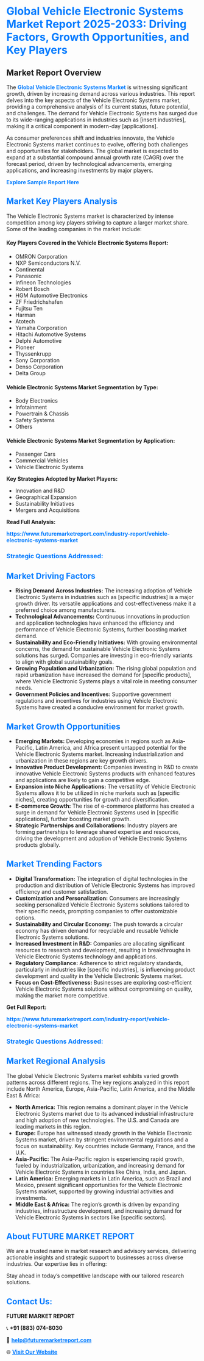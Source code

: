 <h1 style="color: #007BFF;">Global Vehicle Electronic Systems Market Report 2025-2033: Driving Factors, Growth Opportunities, and Key Players</h1>

<section id="overview">
<h2>Market Report Overview</h2>
<p>The <a href="https://www.futuremarketreport.com/industry-report/vehicle-electronic-systems-market" style="color: #007BFF; text-decoration: none;"><strong>Global Vehicle Electronic Systems Market</strong></a> is witnessing significant growth, driven by increasing demand across various industries. This report delves into the key aspects of the Vehicle Electronic Systems market, providing a comprehensive analysis of its current status, future potential, and challenges. The demand for Vehicle Electronic Systems has surged due to its wide-ranging applications in industries such as [insert industries], making it a critical component in modern-day [applications].</p>
<p>As consumer preferences shift and industries innovate, the Vehicle Electronic Systems market continues to evolve, offering both challenges and opportunities for stakeholders. The global market is expected to expand at a substantial compound annual growth rate (CAGR) over the forecast period, driven by technological advancements, emerging applications, and increasing investments by major players.</p>
</section>

<section id="overview">
<p><a href="https://www.futuremarketreport.com/request-sample/reportId=125899" style="color: #007BFF; text-decoration: none;"><strong>Explore Sample Report Here</strong></a></p>
</section>

<section id="key-players">
<h2 style="color: #007BFF;">Market Key Players Analysis</h2>
<p>The Vehicle Electronic Systems market is characterized by intense competition among key players striving to capture a larger market share. Some of the leading companies in the market include:</p>
<h4>Key Players Covered in the Vehicle Electronic Systems Report:</h4>
<ul><li>OMRON Corporation</li><li>NXP Semiconductors N.V.</li><li>Continental</li><li>Panasonic</li><li>Infineon Technologies</li><li>Robert Bosch</li><li>HGM Automotive Electronics</li><li>ZF Friedrichshafen</li><li>Fujitsu Ten</li><li>Harman</li><li>Atotech</li><li>Yamaha Corporation</li><li>Hitachi Automotive Systems</li><li>Delphi Automotive</li><li>Pioneer</li><li>Thyssenkrupp</li><li>Sony Corporation</li><li>Denso Corporation</li><li>Delta Group</li></ul>
<h4>Vehicle Electronic Systems Market Segmentation by Type:</h4>
<ul><li>Body Electronics</li><li>Infotainment</li><li>Powertrain &amp; Chassis</li><li>Safety Systems</li><li>Others</li></ul>

<h4>Vehicle Electronic Systems Market Segmentation by Application:</h4>
<ul><li>Passenger Cars</li><li>Commercial Vehicles</li><li>Vehicle Electronic Systems</li></ul>
<p><strong>Key Strategies Adopted by Market Players:</strong></p>
<ul>
<li>Innovation and R&D</li>
<li>Geographical Expansion</li>
<li>Sustainability Initiatives</li>
<li>Mergers and Acquisitions</li>
</ul>
</section>

<section>
<p><strong>Read Full Analysis: </strong></p><a href="https://www.futuremarketreport.com/industry-report/vehicle-electronic-systems-market" style="color: #007BFF; text-decoration: none;"><strong>https://www.futuremarketreport.com/industry-report/vehicle-electronic-systems-market</strong></a>
<h3 style="color: #007BFF;">Strategic Questions Addressed:</h3>
</section>

<section id="driving-factors">
<h2 style="color: #007BFF;">Market Driving Factors</h2>
<ul>
<li><strong>Rising Demand Across Industries:</strong> The increasing adoption of Vehicle Electronic Systems in industries such as [specific industries] is a major growth driver. Its versatile applications and cost-effectiveness make it a preferred choice among manufacturers.</li>
<li><strong>Technological Advancements:</strong> Continuous innovations in production and application technologies have enhanced the efficiency and performance of Vehicle Electronic Systems, further boosting market demand.</li>
<li><strong>Sustainability and Eco-Friendly Initiatives:</strong> With growing environmental concerns, the demand for sustainable Vehicle Electronic Systems solutions has surged. Companies are investing in eco-friendly variants to align with global sustainability goals.</li>
<li><strong>Growing Population and Urbanization:</strong> The rising global population and rapid urbanization have increased the demand for [specific products], where Vehicle Electronic Systems plays a vital role in meeting consumer needs.</li>
<li><strong>Government Policies and Incentives:</strong> Supportive government regulations and incentives for industries using Vehicle Electronic Systems have created a conducive environment for market growth.</li>
</ul>
</section>

<section id="growth-opportunities">
<h2 style="color: #007BFF;">Market Growth Opportunities</h2>
<ul>
<li><strong>Emerging Markets:</strong> Developing economies in regions such as Asia-Pacific, Latin America, and Africa present untapped potential for the Vehicle Electronic Systems market. Increasing industrialization and urbanization in these regions are key growth drivers.</li>
<li><strong>Innovative Product Development:</strong> Companies investing in R&D to create innovative Vehicle Electronic Systems products with enhanced features and applications are likely to gain a competitive edge.</li>
<li><strong>Expansion into Niche Applications:</strong> The versatility of Vehicle Electronic Systems allows it to be utilized in niche markets such as [specific niches], creating opportunities for growth and diversification.</li>
<li><strong>E-commerce Growth:</strong> The rise of e-commerce platforms has created a surge in demand for Vehicle Electronic Systems used in [specific applications], further boosting market growth.</li>
<li><strong>Strategic Partnerships and Collaborations:</strong> Industry players are forming partnerships to leverage shared expertise and resources, driving the development and adoption of Vehicle Electronic Systems products globally.</li>
</ul>
</section>

<section id="trending-factors">
<h2 style="color: #007BFF;">Market Trending Factors</h2>
<ul>
<li><strong>Digital Transformation:</strong> The integration of digital technologies in the production and distribution of Vehicle Electronic Systems has improved efficiency and customer satisfaction.</li>
<li><strong>Customization and Personalization:</strong> Consumers are increasingly seeking personalized Vehicle Electronic Systems solutions tailored to their specific needs, prompting companies to offer customizable options.</li>
<li><strong>Sustainability and Circular Economy:</strong> The push towards a circular economy has driven demand for recyclable and reusable Vehicle Electronic Systems solutions.</li>
<li><strong>Increased Investment in R&D:</strong> Companies are allocating significant resources to research and development, resulting in breakthroughs in Vehicle Electronic Systems technology and applications.</li>
<li><strong>Regulatory Compliance:</strong> Adherence to strict regulatory standards, particularly in industries like [specific industries], is influencing product development and quality in the Vehicle Electronic Systems market.</li>
<li><strong>Focus on Cost-Effectiveness:</strong> Businesses are exploring cost-efficient Vehicle Electronic Systems solutions without compromising on quality, making the market more competitive.</li>
</ul>
</section>

<section>
<p><strong>Get Full Report: </strong></p><a href="https://www.futuremarketreport.com/industry-report/vehicle-electronic-systems-market" style="color: #007BFF; text-decoration: none;"><strong>https://www.futuremarketreport.com/industry-report/vehicle-electronic-systems-market</strong></a>
<h3 style="color: #007BFF;">Strategic Questions Addressed:</h3>
</section>


<section id="regional-analysis">
<h2 style="color: #007BFF;">Market Regional Analysis</h2>
<p>The global Vehicle Electronic Systems market exhibits varied growth patterns across different regions. The key regions analyzed in this report include North America, Europe, Asia-Pacific, Latin America, and the Middle East & Africa:</p>
<ul>
<li><strong>North America:</strong> This region remains a dominant player in the Vehicle Electronic Systems market due to its advanced industrial infrastructure and high adoption of new technologies. The U.S. and Canada are leading markets in this region.</li>
<li><strong>Europe:</strong> Europe has witnessed steady growth in the Vehicle Electronic Systems market, driven by stringent environmental regulations and a focus on sustainability. Key countries include Germany, France, and the U.K.</li>
<li><strong>Asia-Pacific:</strong> The Asia-Pacific region is experiencing rapid growth, fueled by industrialization, urbanization, and increasing demand for Vehicle Electronic Systems in countries like China, India, and Japan.</li>
<li><strong>Latin America:</strong> Emerging markets in Latin America, such as Brazil and Mexico, present significant opportunities for the Vehicle Electronic Systems market, supported by growing industrial activities and investments.</li>
<li><strong>Middle East & Africa:</strong> The region’s growth is driven by expanding industries, infrastructure development, and increasing demand for Vehicle Electronic Systems in sectors like [specific sectors].</li>
</ul>
</section>

<footer>
<h2 style="color: #007BFF;">About FUTURE MARKET REPORT</h2>
<p>We are a trusted name in market research and advisory services, delivering actionable insights and strategic support to businesses across diverse industries. Our expertise lies in offering:</p>

<p>Stay ahead in today’s competitive landscape with our tailored research solutions.</p>

<h2 style="color: #007BFF;">Contact Us:</h2>
<p><strong>FUTURE MARKET REPORT</strong></p>
<p>📞 <strong>+91 (883) 074-8030</strong></p>
<p>📧 <strong><a href="mailto:help@futuremarketreport.com" style="color: #007BFF;">help@futuremarketreport.com</a></strong></p>
<p>🌐 <strong><a href="https://www.futuremarketreport.com/" style="color: #007BFF;">Visit Our Website</a></strong></p>
</footer>
